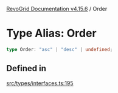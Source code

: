 [RevoGrid Documentation v4.15.6](README.md) / Order

# Type Alias: Order

```ts
type Order: "asc" | "desc" | undefined;
```

## Defined in

[src/types/interfaces.ts:195](https://github.com/revolist/revogrid/blob/8ab186c1ae2faee97d25784acff6dbf4187524f8/src/types/interfaces.ts#L195)
